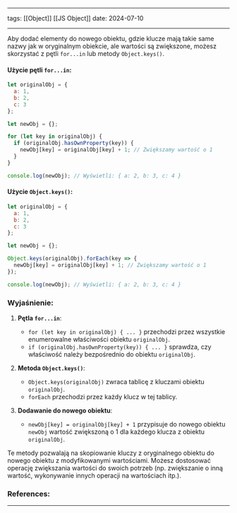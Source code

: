 
--- 
tags: [[Object]] [[JS Object]]
date: 2024-07-10

---
Aby dodać elementy do nowego obiektu, gdzie klucze mają takie same nazwy jak w oryginalnym obiekcie, ale wartości są zwiększone, możesz skorzystać z pętli `for...in` lub metody `Object.keys()`.

#### Użycie pętli `for...in`:
```js
let originalObj = {
  a: 1,
  b: 2,
  c: 3
};

let newObj = {};

for (let key in originalObj) {
  if (originalObj.hasOwnProperty(key)) {
    newObj[key] = originalObj[key] + 1; // Zwiększamy wartość o 1
  }
}

console.log(newObj); // Wyświetli: { a: 2, b: 3, c: 4 }
```

#### Użycie `Object.keys()`:
```js
let originalObj = {
  a: 1,
  b: 2,
  c: 3
};

let newObj = {};

Object.keys(originalObj).forEach(key => {
  newObj[key] = originalObj[key] + 1; // Zwiększamy wartość o 1
});

console.log(newObj); // Wyświetli: { a: 2, b: 3, c: 4 }

```
### Wyjaśnienie:

1. **Pętla `for...in`**:    
    - `for (let key in originalObj) { ... }` przechodzi przez wszystkie enumerowalne właściwości obiektu `originalObj`.
    - `if (originalObj.hasOwnProperty(key)) { ... }` sprawdza, czy właściwość należy bezpośrednio do obiektu `originalObj`.

2. **Metoda `Object.keys()`**:    
    - `Object.keys(originalObj)` zwraca tablicę z kluczami obiektu `originalObj`.
    - `forEach` przechodzi przez każdy klucz w tej tablicy.

3. **Dodawanie do nowego obiektu**:    
    - `newObj[key] = originalObj[key] + 1` przypisuje do nowego obiektu `newObj` wartość zwiększoną o 1 dla każdego klucza z obiektu `originalObj`.

Te metody pozwalają na skopiowanie kluczy z oryginalnego obiektu do nowego obiektu z modyfikowanymi wartościami. Możesz dostosować operację zwiększania wartości do swoich potrzeb (np. zwiększanie o inną wartość, wykonywanie innych operacji na wartościach itp.).

### References:


---



